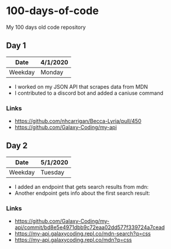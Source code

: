 # 100-days-of-code
My 100 days old code repository

## Day 1
| Date    | 4/1/2020 |
|---------|----------|
| Weekday | Monday   |
- I worked on my JSON API that scrapes data from MDN
- I contributed to a discord bot and added a caniuse command 

### Links

- https://github.com/nhcarrigan/Becca-Lyria/pull/450
- https://github.com/Galaxy-Coding/my-api

## Day 2
| Date    | 5/1/2020 |
|---------|----------|
| Weekday | Tuesday  |
- I added an endpoint that gets search results from mdn: 
- Another endpoint gets info about the first search result: 

### Links

- https://github.com/Galaxy-Coding/my-api/commit/bd8e5e4971dbb9c72eaa02dd577f339724a7cead
- https://my-api.galaxycoding.repl.co/mdn-search?q=css
- https://my-api.galaxycoding.repl.co/mdn?q=css
